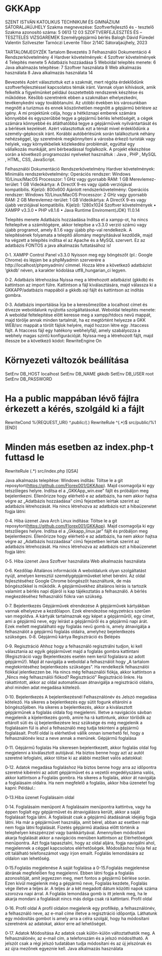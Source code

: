 # GKKApp

SZENT ISTVÁN KATOLIKUS TECHNIKUM ÉS GIMNÁZIUM
SÁTORALJAÚJHELY
Szakma megnevezése: Szoftverfejlesztő és - tesztelő
Szakma azonosító száma: 5 0613 12 03
SZOFTVERFEJLESZTÉS ÉS –TESZTELÉS VIZSGAREMEK
Személygépjármű bérlés
Balogh Dávid
Füredel Valentin Szilveszter
Tarnóczi Levente Tibor
2/14C
Sátoraljaújhely, 2023

TARTALOMJEGYZÉK
  Tartalom
  Bevezetés	3
  Felhasználói Dokumentáció	4
    Rendszerkövetelmény	4
    Hardver követelmények:	4
    Szoftver követelmények	4
    Telepítés menete	5
    Adatbázis hozzáadása	5
    Weboldal telepítés menete:	6
    Java alkalmazás telepítése:	7
    Szoftver használata	8
    Web alkalmazás használata	8
    Java alkalmazás használata	14



Bevezetés
    Azért választottuk ezt a szakmát, mert régóta érdeklődünk szoftverfejlesztéssel kapcsolatos témák iránt. Vannak olyan kihívások, amik felkeltik a         figyelmünket például összetettebb rendszerek készítése és működése. Később szeretnénk ebben a szakmában elhelyezkedni, tevékenykedni vagy                 továbbtanulni.
    Az utóbbi években kis városunkban megnőtt a turizmus és ennek köszönhetően megnőtt a gépjármű bérlésre az igény.
    A mi projektünk célja, hogy a hétköznapi emberek számára könnyebbé és egyszerűbbé tegye a gépjármű bérlés lehetőségét, a cégek számára könnyebbé és       átláthatóbbá tegye a gépjárművek nyilvántartását és a bérlések kezelését. 
    Azért választottuk ezt a témát mivel érdeklődünk a személy-gépkocsik iránt. Korábbi autóbérlésünk során találkoztunk néhány nehézséggel, így             szeretnénk megkönnyíteni a városba érkező turisták vagy helyiek, vagy környékbeliek közlekedési problémáit, egyúttal egy vállalkozás munkáját, ami       bérbeadással foglalkozik. 
    A projekt elkészítése során a következő programozási nyelveket használtuk : Java , PHP , MySQL , HTML, CSS, JavaScript.

Felhasználói Dokumentáció
  Rendszerkövetelmény
    Hardver követelmények:
      Minimális rendszerkövetelmény:
        Operációs rendszer: Windows 10/Linux/MacOS
        Processzor: 1 GHz vagy gyorsabb
        RAM: 1 GB 
        Merevlemez-terület: 1 GB
        Videókártya: A DirectX 9-es vagy újabb verziójával kompatibilis.
        Kijelző: 800x600
      Ajánlott rendszerkövetelmény:
        Operációs rendszer: Windows 10/Linux/MacOS
        Processzor: 2 GHz vagy gyorsabb
        RAM: 2 GB 
        Merevlemez-terület: 1 GB
        Videókártya: A DirectX 9-es vagy újabb verziójával kompatibilis.
        Kijelző: 1280x1024
    Szoftver követelmények
        • XAMPP  v3.3.0
        • PHP v8.1.6
        • Java Runtime Enviroment(JDK) 11.0.14

  Telepítés menete
  Adatbázis hozzáadása
  Indítsa el a xampp-ot, ha nincs feltelepítve a számítógépre, akkor telepítse a v3.3.0 verzió számú vagy újabb programot, amely 8.1.6 vagy újabb php-val rendelkezik. A telepítésének folyamata a telepitő állomány megnyitásával kezdődik, majd ha végzett a telepítés indítsa el az Apache és a MySQL szervert. Ez az adatbázis FONTOS a java alkalmazás futtatásához is!

  0‑1. XAMPP Control Panel v3.3.0
  Nyisson meg egy böngészőt (pl.: Google Chrome) és lépjen be a phpMyadmin szerverére a http://localhost/phpmyadmin/ címmel. Hozza létre a következő adatbázist ’gkkdb’ néven, a karakter kódolása utf8_hungarian_ci legyen. 

  0‑2. Adatbázis létrehozása
  Nyissa meg a létrehozott adatbázist (gkkdb) és kattintson az import fülre. Kattintson a fájl kiválasztására, majd válassza ki a GKKAPP/adatbázis mappából a gkkdb.sql fájlt és kattintson az indítás gombra.

  0‑3. Adatbázis importálása
  Írja be a keresőmezőbe a localhost címet és élvezze weboldalunk nyújtotta szolgáltatásokat. 
  Weboldal telepítés menete:
  A weboldal feltelepítése előtt keresse meg a xampp/htdocs nevű mappát, majd törölje annak minden tartalmát, ha ez megtörtént helyezze a GKK WEB/src mappát a törölt fájlok helyére, majd hozzon létre egy .htaccess fájlt. A htaccess fájl egy hatékony webhelyfájl, amely szabályozza a webhely magas szintű konfigurációját. Nyissa meg a létrehozott fájlt, majd illessze be a következő kódot:
  <IfModule mod_rewrite.c>
  RewriteEngine On

  # Környezeti változók beállítása
  SetEnv DB_HOST localhost
  SetEnv DB_NAME gkkdb
  SetEnv DB_USER root
  SetEnv DB_PASSWORD

  # Ha a public mappában lévő fájlra érkezett a kérés, szolgáld ki a fájlt
  RewriteCond %{REQUEST_URI} ^.*public/(.*)
  RewriteRule ^(.*)$ src/public/%1 [END]

  # Minden más esetben az index.php-t futtasd le
  RewriteRule (.*)  src/index.php [QSA]
  </IfModule>

  Java alkalmazás telepítése:
  Windows indítás:
  Töltse le a git reposytort(https://github.com/Florex001/GKKApp). Majd csomagolja ki egy tetszőleges helyre. Indítsa el a „GKKApp_win.exe” fájlt és próbáljon meg bejelentkezni. Ellenőrizze hogy elérhető e az adatbázis, ha nem akkor hajtsa végre az „Adatbázis hozzáadása” című fejezetben leírtak szerint az adatbázis létrehozását. Ha nincs létrehozva az adatbázis ezt a hibaüzenetet fogja látni:

  0‑4. Hiba üzenet Java
  Arch Linux  indítása:
  Töltse le a git reposytort(https://github.com/Florex001/GKKApp). Majd csomagolja ki egy tetszőleges helyre. Indítsa el a „Gkkapp_linux.jar” fájlt és próbáljon meg bejelentkezni. Ellenőrizze hogy elérhető e az adatbázis, ha nem akkor hajtsa végre az „Adatbázis hozzáadása” című fejezetben leírtak szerint az adatbázis létrehozását. Ha nincs létrehozva az adatbázis ezt a hibaüzenetet fogja látni:

  0‑5. Hiba üzenet Java
  Szoftver használata
  Web alkalmazás használata

  0‑6. Kezdőlap
  Általános információk
  A weboldalunk olyan szolgáltatást nyújt, amelyen keresztül személygépjárműveket lehet bérelni. Az oldal fejlesztéséhez Google Chrome böngészőt használtunk, de más böngészőkkel is működik. A gépjárművekhez általános leírás is tartozik valamint a bérlés napi díjáról is kap tájékoztatás a felhasználó. A bérlés megkezdéséhez felhasználói fiókra van szükség.

  0‑7. Bejelentkezés
  Gépjárművek elrendezése
  A gépjárművek kártyákban vannak elhelyezve a kezdőlapon. Ezek elrendezése négyzetrács szerűen van megoldva. A kártyák tartalmaznak egy képet a gépjárműről, egy címet, ami a gépjármű neve, egy leírást a gépjárműről és a gépjármű napi árát. Ezek mellett megtalálható egy foglalás nevű gomb is, amely átnavigálja a felhasználót a gépjármű foglalás oldalra, amelyhez bejelentkezés szükséges.
  0‑8. Gépjármű kártya
  Regisztráció és Belépés

  0‑9. Regisztráció
  Ahhoz hogy a felhasználó regisztrálni tudjon, ki kell választania az egyik gépjárművet majd a foglalás gombra kattintani (Regisztráció vagy Bejelentkezés esetén nem kerül foglalásra az adott gépjármű!). Majd át navigálja a weboldal a felhasználót hogy „A tartalom megtekintéséhez bejelentkezés szükséges”. Ha rendelkezik felhasználói fiókkal jelentkezzen be. Ha nincs még felhasználói fiókja, akkor kattintson a „Nincs még felhasználói fiókod? Regisztráció” Regisztráció linkre. Ha rákattintott, akkor az oldal automatikusan átnavigálja a regisztráció oldalra, ahol minden adat megadása kötelező.

  0‑10. Bejelentkezés
  A bejelentkezésnél Felhasználónév és Jelszó megadása kötelező. Ha sikeres a bejelentkezés egy sütit fogunk eltárolni a böngészőjében. Ha sikeres a bejelentkezés, akkor a kiválasztott gépjárműnek a foglalás oldala fog megjelenni. Illetve a navigációs sávban megjelenik a kijelentkezés gomb, amire ha rá kattintunk, akkor törlődik az eltárolt süti és új bejelentkezésre lesz szüksége és még megjelenik a foglalásaim fül is ahol a felhasználó meg tudja tekinteni a gépjármű foglalásait. Profil oldal is elérhetővé vállik onnan ismerhető fel, hogy a felhasználónév lesz a neve annak a menünek.
  Gépjármű foglalása

  0‑11. Gépjármű foglalás
  Ha sikeresen bejelentkezett, akkor foglalás oldal fog megjelenni a kiválasztott autójával. Ha biztos benne hogy azt az autót szeretné lefoglalni, akkor töltse ki az alábbi mezőket valós adatokkal:

  0‑12. Adatok megadása foglaláshoz
  Ha biztos benne hogy arra az időpontra szeretné kibérelni az adott gépjárművet és a vezetői engedélyszáma valós, akkor kattintson a Foglalás gombra. Ha sikeres a foglalás, akkor át navigálja a foglalásaim oldalra. Ha nem megfelelő a foglalás, akkor hiba üzenetet fog kapni: Például.:

  0‑13.Hiba üzenet
  Foglalásaim oldal

  0‑14. Foglalásaim menüpont
  A foglalásaim menüpontra kattintva, vagy ha éppen foglalt egy gépjárművet és átnavigálásra került, akkor a saját foglalásait fogja látni. A foglalását csak a gépjármű átadásának idejéig fogja látni. Ha már a gépjárművet használja, amit bérel, abban az esetben már nem fogja látni foglalását. Fizetés gépjármű átadása előtt történik a telephelyen készpénzzel vagy bankkártyával. Amennyiben módosítani akarja foglalását akkor a navigációs menüben kattintson az Elérhetőségek menüpontra. Azt fogja tapasztalni, hogy az oldal aljára, fogja navigálni ahol, megjelennek a céggel kapcsolatos elérhetőségek. Módosításhoz hívja fel az ott található telefonszámot vagy írjon emailt. Foglalás lemondására az oldalon van lehetőség. 

  0‑15.Foglalás megjelenése
  A saját foglalása a 0-15.Foglalás megjelenése ábrának megfelelően fog megjelenni. Ebben látni fogja a foglalás azonosítóját, amit jegyezzen meg, mert fontos a gépjármű bérlése során. Ezen kívül megjelenik még a gépjármű neve, Foglalás kezdete, Foglalás vége illetve a teljes ár. A teljes ár a két megadott dátum közötti napok száma szorozva napi árral. A Foglalás lemondása gomb is itt jelenik meg, ha le akarja mondani a foglalását nincs más dolga csak rá kattintani.
  Profil oldal

  0‑16. Profil oldal
  A profil oldalon megjelenik egy profilkép, a felhasználónév, a felhasználó neve, az e-mail címe illetve a regisztráció időpontja. Láthatunk egy módosítás gombot is amely arra a célra szolgál, hogy ha módosítani szeretnénk az adatokat, akkor erre ad lehetőséget. 

  0‑17. Adatok Módosítása
  Az adatok csak külön-külön változtathatók meg. A felhasználónév, az e-mail cím, a telefonszám és a jelszó módosítható. A jelszót csak a régi jelszó tudatában tudja módosítani és az új jelszónak és az újra mezőnek egyeznie kell.
  Java alkalmazás használata

